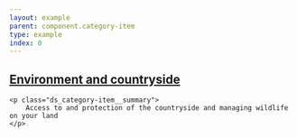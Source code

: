 ```yaml
---
layout: example
parent: component.category-item
type: example
index: 0
---
```


<article class="ds_category-item">
    <h2 class="ds_category-item__title">
        <a data-navigation="category-item-1" href="#" class="ds_category-item__link">Environment and countryside</a>
    </h2>

    <p class="ds_category-item__summary">
        Access to and protection of the countryside and managing wildlife on your land
    </p>
</article>
